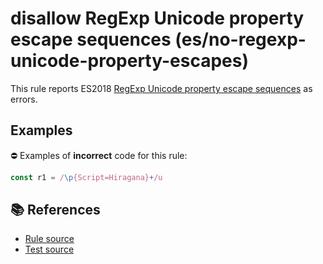 # disallow RegExp Unicode property escape sequences (es/no-regexp-unicode-property-escapes)

This rule reports ES2018 [RegExp Unicode property escape sequences](https://github.com/tc39/proposal-regexp-unicode-property-escapes#readme) as errors.

## Examples

⛔ Examples of **incorrect** code for this rule:

```js
const r1 = /\p{Script=Hiragana}+/u
```

## 📚 References

- [Rule source](../../lib/rules/no-regexp-unicode-property-escapes.js)
- [Test source](../../tests/lib/rules/no-regexp-unicode-property-escapes.js)
